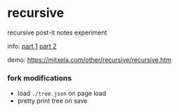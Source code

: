 # recursive

recursive post-it notes experiment

info: [part 1](https://mitxela.com/projects/recursive) [part 2](https://mitxela.com/projects/recursive_2)

demo: https://mitxela.com/other/recursive/recursive.htm

### fork modifications
 - load `./tree.json` on page load
 - pretty print tree on save
